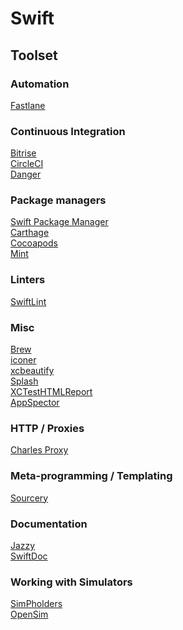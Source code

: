 # Swift

## Toolset

### Automation

[Fastlane](https://fastlane.tools/)

### Continuous Integration

[Bitrise](https://www.bitrise.io/)\
[CircleCI](https://circleci.com)\
[Danger](https://danger.systems/)

### Package managers

[Swift Package Manager](https://github.com/apple/swift-package-manager)\
[Carthage](https://github.com/Carthage/Carthage)\
[Cocoapods](https://cocoapods.org/)\
[Mint](https://github.com/yonaskolb/Mint)

### Linters

[SwiftLint](https://github.com/realm/SwiftLint)

### Misc

[Brew](https://brew.sh/)\
[iconer](https://gitlab.com/corekit/iconer)\
[xcbeautify](https://github.com/thii/xcbeautify)\
[Splash](https://github.com/JohnSundell/Splash)\
[XCTestHTMLReport](https://github.com/TitouanVanBelle/XCTestHTMLReport)\
[AppSpector](https://appspector.com/)

### HTTP / Proxies

[Charles Proxy](https://www.charlesproxy.com)

### Meta-programming / Templating

[Sourcery](https://github.com/krzysztofzablocki/Sourcery)

### Documentation

[Jazzy](https://github.com/realm/jazzy)\
[SwiftDoc](https://swiftdoc.org/)

### Working with Simulators

[SimPholders](https://simpholders.com)\
[OpenSim](https://github.com/luosheng/OpenSim)
